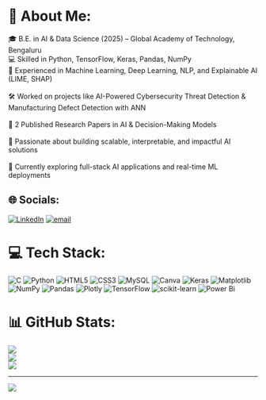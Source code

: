 # 💫 About Me:
🎓 B.E. in AI & Data Science (2025) – Global Academy of Technology, Bengaluru<br>💻 Skilled in Python, TensorFlow, Keras, Pandas, NumPy<br>🤖 Experienced in Machine Learning, Deep Learning, NLP, and Explainable AI (LIME, SHAP)<br><br>🛠 Worked on projects like AI-Powered Cybersecurity Threat Detection & Manufacturing Defect Detection with ANN<br><br>📄 2 Published Research Papers in AI & Decision-Making Models<br><br>🚀 Passionate about building scalable, interpretable, and impactful AI solutions<br><br>🌱 Currently exploring full-stack AI applications and real-time ML deployments


## 🌐 Socials:
[![LinkedIn](https://img.shields.io/badge/LinkedIn-%230077B5.svg?logo=linkedin&logoColor=white)](https://linkedin.com/in/https://www.linkedin.com/in/prithvi-achar/) [![email](https://img.shields.io/badge/Email-D14836?logo=gmail&logoColor=white)](mailto:prithviachar1ga21ad043@gmail.com) 

# 💻 Tech Stack:
![C](https://img.shields.io/badge/c-%2300599C.svg?style=flat&logo=c&logoColor=white) ![Python](https://img.shields.io/badge/python-3670A0?style=flat&logo=python&logoColor=ffdd54) ![HTML5](https://img.shields.io/badge/html5-%23E34F26.svg?style=flat&logo=html5&logoColor=white) ![CSS3](https://img.shields.io/badge/css3-%231572B6.svg?style=flat&logo=css3&logoColor=white) ![MySQL](https://img.shields.io/badge/mysql-4479A1.svg?style=flat&logo=mysql&logoColor=white) ![Canva](https://img.shields.io/badge/Canva-%2300C4CC.svg?style=flat&logo=Canva&logoColor=white) ![Keras](https://img.shields.io/badge/Keras-%23D00000.svg?style=flat&logo=Keras&logoColor=white) ![Matplotlib](https://img.shields.io/badge/Matplotlib-%23ffffff.svg?style=flat&logo=Matplotlib&logoColor=black) ![NumPy](https://img.shields.io/badge/numpy-%23013243.svg?style=flat&logo=numpy&logoColor=white) ![Pandas](https://img.shields.io/badge/pandas-%23150458.svg?style=flat&logo=pandas&logoColor=white) ![Plotly](https://img.shields.io/badge/Plotly-%233F4F75.svg?style=flat&logo=plotly&logoColor=white) ![TensorFlow](https://img.shields.io/badge/TensorFlow-%23FF6F00.svg?style=flat&logo=TensorFlow&logoColor=white) ![scikit-learn](https://img.shields.io/badge/scikit--learn-%23F7931E.svg?style=flat&logo=scikit-learn&logoColor=white) ![Power Bi](https://img.shields.io/badge/power_bi-F2C811?style=flat&logo=powerbi&logoColor=black)
# 📊 GitHub Stats:
![](https://github-readme-stats.vercel.app/api?username=PrithviAchar21&theme=omni&hide_border=false&include_all_commits=true&count_private=true)<br/>
![](https://nirzak-streak-stats.vercel.app/?user=PrithviAchar21&theme=omni&hide_border=false)<br/>
![](https://github-readme-stats.vercel.app/api/top-langs/?username=PrithviAchar21&theme=omni&hide_border=false&include_all_commits=true&count_private=true&layout=compact)

---
[![](https://visitcount.itsvg.in/api?id=PrithviAchar21&icon=0&color=0)](https://visitcount.itsvg.in)


